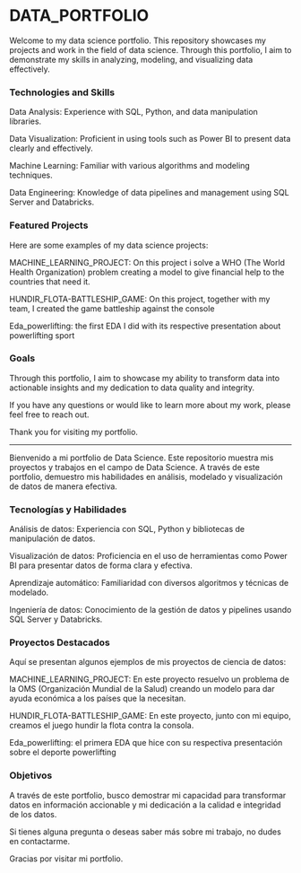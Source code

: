 # DATA_PORTFOLIO
Welcome to my data science portfolio. This repository showcases my projects and work in the field of data science. Through this portfolio, I aim to demonstrate my skills in analyzing, modeling, and visualizing data effectively.

 ### Technologies and Skills
Data Analysis: Experience with SQL, Python, and data manipulation libraries.

Data Visualization: Proficient in using tools such as Power BI to present data clearly and effectively.

Machine Learning: Familiar with various algorithms and modeling techniques.

Data Engineering: Knowledge of data pipelines and management using SQL Server and Databricks.

### Featured Projects
Here are some examples of my data science projects:

MACHINE_LEARNING_PROJECT: On this project i solve a WHO (The World Health Organization) problem creating a model to give financial help to the countries that need it.

HUNDIR_FLOTA-BATTLESHIP_GAME: On this project, together with my team, I created the game battleship against the console

Eda_powerlifting: the first EDA I did with its respective presentation about powerlifting sport

### Goals
Through this portfolio, I aim to showcase my ability to transform data into actionable insights and my dedication to data quality and integrity.

If you have any questions or would like to learn more about my work, please feel free to reach out.

Thank you for visiting my portfolio.

******************************************************************************************************
Bienvenido a mi portfolio de Data Science. Este repositorio muestra mis proyectos y trabajos en el campo de Data Science. A través de este portfolio, demuestro mis habilidades en análisis, modelado y visualización de datos de manera efectiva.

### Tecnologías y Habilidades
Análisis de datos: Experiencia con SQL, Python y bibliotecas de manipulación de datos.

Visualización de datos: Proficiencia en el uso de herramientas como Power BI para presentar datos de forma clara y efectiva.

Aprendizaje automático: Familiaridad con diversos algoritmos y técnicas de modelado.

Ingeniería de datos: Conocimiento de la gestión de datos y pipelines usando SQL Server y Databricks.

### Proyectos Destacados
Aquí se presentan algunos ejemplos de mis proyectos de ciencia de datos:


MACHINE_LEARNING_PROJECT: En este proyecto resuelvo un problema de la OMS (Organización Mundial de la Salud) creando un modelo para dar ayuda económica a los países que la necesitan.

HUNDIR_FLOTA-BATTLESHIP_GAME: En este proyecto, junto con mi equipo, creamos el juego hundir la flota contra la consola.

Eda_powerlifting: el primera EDA que hice con su respectiva presentación sobre el deporte powerlifting

### Objetivos
A través de este portfolio, busco demostrar mi capacidad para transformar datos en información accionable y mi dedicación a la calidad e integridad de los datos.

Si tienes alguna pregunta o deseas saber más sobre mi trabajo, no dudes en contactarme.

Gracias por visitar mi portfolio.


